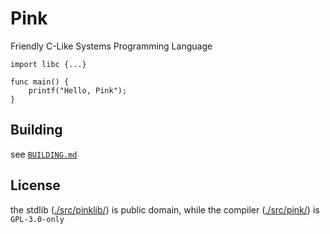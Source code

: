# Pink

Friendly C-Like Systems Programming Language

```pink
import libc {...}

func main() {
    printf("Hello, Pink");
}
```

## Building

see [`BUILDING.md`](./BUILDING.md)

## License

the stdlib ([./src/pinklib/](./src/pinklib/)) is public domain, while the compiler  ([./src/pink/](./src/pink/)) is `GPL-3.0-only`